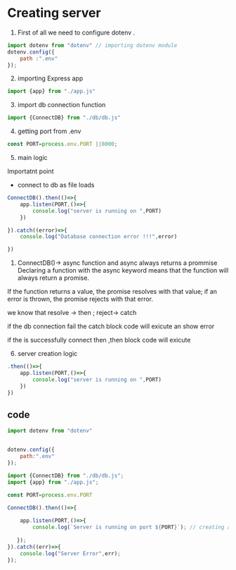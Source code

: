 # Creating server 
1. First of all we need to configure dotenv .
```js
import dotenv from "dotenv" // importing dotenv module 
dotenv.config({
    path :".env"
});

```
2. importing Express app 

```js
import {app} from "./app.js"

```

3. import db connection function 

```js
import {ConnectDB} from "./db/db.js"

```
4. getting port from .env 

```js
const PORT=process.env.PORT ||8000;

```
5. main logic 

Importatnt point 

- connect to db as file loads 

```js
ConnectDB().then(()=>{
    app.listen(PORT,()=>{
        console.log("server is running on ",PORT)
    })

}).catch((error)=>{
    console.log("Database connection error !!!",error)

})

```

1. ConnectDB()-> async function and async always returns a prommise 
Declaring a function with the async keyword means that the function will always return a promise. 

If the function returns a value, the promise resolves with that value; if an error is thrown, the promise rejects with that error.

we know that resolve -> then ; reject-> catch 

if the db connection fail the catch block code will exicute an show error 

if the is successfully connect then ,then block code will exicute 

6. server creation logic 

```js
.then(()=>{
    app.listen(PORT,()=>{
        console.log("server is running on ",PORT)
    })
})
```

## code

```js
import dotenv from "dotenv"


dotenv.config({
    path:".env"
});

import {ConnectDB} from "./db/db.js";
import {app} from "./app.js";

const PORT=process.env.PORT

ConnectDB().then(()=>{
    
    app.listen(PORT,()=>{
        console.log(`Server is running on port ${PORT}`); // creating a server 
   
   });
}).catch((err)=>{
    console.log("Server Error",err);
});



```